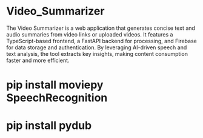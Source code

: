 # Video_Summarizer
The Video Summarizer is a web application that generates concise text and audio summaries from video links or uploaded videos. It features a TypeScript-based frontend, a FastAPI backend for processing, and Firebase for data storage and authentication. By leveraging AI-driven speech and text analysis, the tool extracts key insights, making content consumption faster and more efficient.

# pip install moviepy SpeechRecognition
# pip install pydub
 

